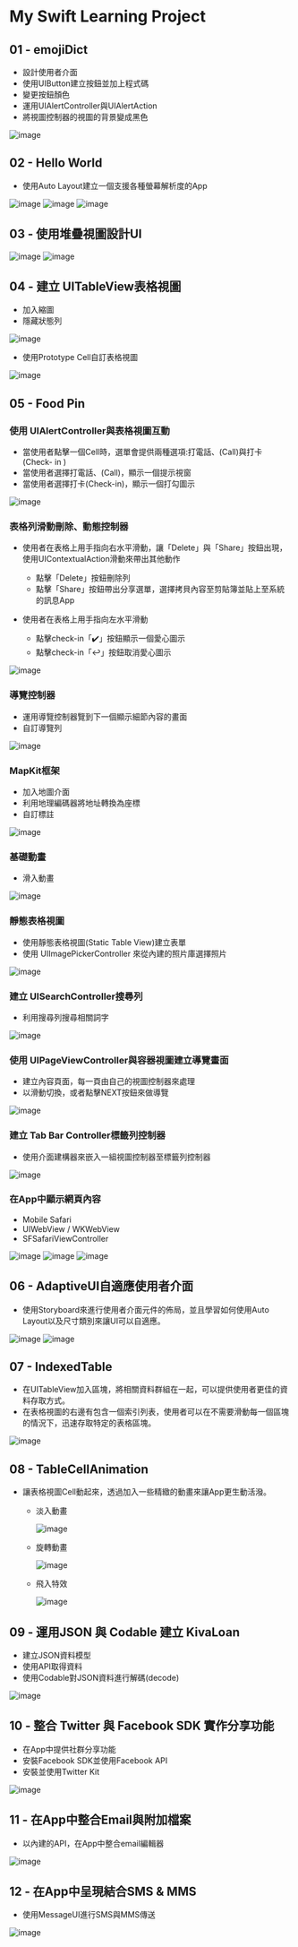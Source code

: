 # My Swift Learning Project

## 01 - emojiDict

* 設計使用者介面
* 使用UIButton建立按鈕並加上程式碼
* 變更按鈕顏色
* 運用UIAlertController與UIAlertAction
* 將視圖控制器的視圖的背景變成黑色

![image](http://g.recordit.co/g8Pz19HTVc.gif)

## 02 - Hello World

* 使用Auto Layout建立一個支援各種螢幕解析度的App

![image](http://g.recordit.co/cNIGuMAKNX.gif)
![image](http://g.recordit.co/eqONhuhUiC.gif)
![image](http://g.recordit.co/HN0vJXzTnt.gif)

## 03 - 使用堆疊視圖設計UI

![image](https://github.com/ArielKoKo/Swift/blob/main/PHOTO%20%26%20GIF/03_StackViewDemo.png)
![image](https://github.com/ArielKoKo/Swift/blob/main/PHOTO%20%26%20GIF/03_Ask%20Me%20Anything.png)

## 04 - 建立 UITableView表格視圖

* 加入縮圖
* 隱藏狀態列

![image](http://g.recordit.co/WD0DfyORda.gif)

* 使用Prototype Cell自訂表格視圖

![image](http://g.recordit.co/lCrTzPlHr2.gif)

## 05 - Food Pin

### 使用 UIAlertController與表格視圖互動
* 當使用者點擊一個Cell時，選單會提供兩種選項:打電話、(Call)與打卡(Check- in )
* 當使用者選擇打電話、(Call)，顯示一個提示視窗
* 當使用者選擇打卡(Check-in)，顯示一個打勾圖示

![image](http://g.recordit.co/nED0m4MsfG.gif)

### 表格列滑動刪除、動態控制器
* 使用者在表格上用手指向右水平滑動，讓「Delete」與「Share」按鈕出現，使用UIContextualAction滑動來帶出其他動作
  * 點擊「Delete」按鈕刪除列
  * 點擊「Share」按鈕帶出分享選單，選擇拷貝內容至剪貼簿並貼上至系統的訊息App

* 使用者在表格上用手指向左水平滑動
  * 點擊check-in「✔️」按鈕顯示一個愛心圖示
  * 點擊check-in「↩」按鈕取消愛心圖示

![image](http://g.recordit.co/IqlUHxMujg.gif)

### 導覽控制器
* 運用導覽控制器覽到下一個顯示細節內容的畫面
* 自訂導覽列

![image](http://g.recordit.co/qE9EUp6pPb.gif)

### MapKit框架
* 加入地圖介面
* 利用地理編碼器將地址轉換為座標
* 自訂標註

![image](http://g.recordit.co/SOc4gSRjDh.gif)

### 基礎動畫
* 滑入動畫

![image](http://g.recordit.co/R1vKXa4fFF.gif)



### 靜態表格視圖
* 使用靜態表格視圖(Static Table View)建立表單
* 使用 UIImagePickerController 來從內建的照片庫選擇照片

![image](http://g.recordit.co/zAHnPnBNRq.gif)


### 建立 UISearchController搜尋列
* 利用搜尋列搜尋相關詞字

![image](http://g.recordit.co/o596XE1frs.gif)

### 使用 UIPageViewController與容器視圖建立導覽畫面
* 建立內容頁面，每一頁由自己的視圖控制器來處理
* 以滑動切換，或者點擊NEXT按鈕來做導覽

![image](http://g.recordit.co/hda5gbPmc3.gif)

### 建立 Tab Bar Controller標籤列控制器
* 使用介面建構器來嵌入一組視圖控制器至標籤列控制器

![image](http://g.recordit.co/dNRZ4biTNp.gif)

### 在App中顯示網頁內容
* Mobile Safari
* UIWebView / WKWebView
* SFSafariViewController

![image](http://g.recordit.co/yzIa6S38ps.gif) ![image](http://g.recordit.co/gYLYYP1CGB.gif) ![image](http://g.recordit.co/Er6w9ebjnY.gif)

## 06 -  AdaptiveUI自適應使用者介面
* 使用Storyboard來進行使用者介面元件的佈局，並且學習如何使用Auto Layout以及尺寸類別來讓UI可以自適應。

![image](https://github.com/ArielKoKo/Swift/blob/main/PHOTO%20%26%20GIF/06_AdaptiveUIDemo-1.png)
![image](https://github.com/ArielKoKo/Swift/blob/main/PHOTO%20%26%20GIF/06_AdaptiveUIDemo-2.png)

## 07 - IndexedTable
* 在UITableView加入區塊，將相關資料群組在一起，可以提供使用者更佳的資料存取方式。
* 在表格視圖的右邊有包含一個索引列表，使用者可以在不需要滑動每一個區塊的情況下，迅速存取特定的表格區塊。

![image](http://g.recordit.co/lrTYN0Vgb5.gif)

## 08 - TableCellAnimation
* 讓表格視圖Cell動起來，透過加入一些精緻的動畫來讓App更生動活潑。
  * 淡入動畫                                                                           

    ![image](http://g.recordit.co/k2ZgVDrfvi.gif)

  * 旋轉動畫

    ![image](http://g.recordit.co/OKZvIHd5Dg.gif)

  * 飛入特效

    ![image](http://g.recordit.co/xOvL5n7z9A.gif)

## 09 - 運用JSON 與 Codable 建立 KivaLoan
* 建⽴JSON資料模型
* 使用API取得資料
* 使用Codable對JSON資料進行解碼(decode)

![image](http://g.recordit.co/IkXEVy9Q0d.gif)

## 10 - 整合 Twitter 與 Facebook SDK 實作分享功能
* 在App中提供社群分享功能
* 安裝Facebook SDK並使用Facebook API
* 安裝並使用Twitter Kit

![image](https://github.com/ArielKoKo/Swift/blob/main/PHOTO%20%26%20GIF/10_SocialSharing.gif)

## 11 - 在App中整合Email與附加檔案
* 以內建的API，在App中整合email編輯器

![image](https://github.com/ArielKoKo/Swift/blob/main/PHOTO%20%26%20GIF/11_EmailAttachment.gif)

## 12 - 在App中呈現結合SMS & MMS
* 使用MessageUI進行SMS與MMS傳送

![image](https://github.com/ArielKoKo/Swift/blob/main/PHOTO%20%26%20GIF/12_SMSDemo.gif)



